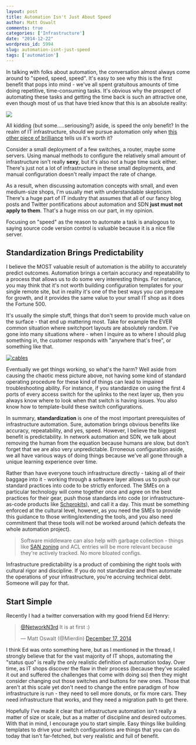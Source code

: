 ```yaml
---
layout: post
title: Automation Isn't Just About Speed
author: Matt Oswalt
comments: true
categories: ['Infrastructure']
date: "2014-12-22"
wordpress_id: 5994
slug: automation-isnt-just-speed
tags: ['automation']
---
```



In talking with folks about automation, the conversation almost always come around to "speed, speed, speed". It's easy to see why this is the first benefit that pops into mind - we've all spent gratuitous amounts of time doing repetitive, time-consuming tasks. It's obvious why the prospect of automating these tasks and getting the time back is such an attractive one, even though most of us that have tried know that this is an absolute reality:

[![](https://imgs.xkcd.com/comics/automation.png)](http://imgs.xkcd.com/comics/automation.png)

All kidding (but some.....seriousing?) aside, is speed the only benefit? In the realm of IT infrastructure, should we pursue automation only when [this other piece of brilliance](http://xkcd.com/1205/) tells us it's worth it?

Consider a small deployment of a few switches, a router, maybe some servers. Using manual methods to configure the relatively small amount of infrastructure isn't really **sexy**, but it's also not a huge time suck either. There's just not a lot of infrastructure in these small deployments, and manual configuration doesn't really impact the rate of change.

As a result, when discussing automation concepts with small, and even medium-size shops, I'm usually met with understandable skepticism. There's a huge part of IT industry that assumes that all of our fancy blog posts and Twitter pontifications about automation and SDN **just must not apply to them**. That's a huge miss on our part, in my opinion.

Focusing on "speed" as the reason to automate a task is analogous to saying source code version control is valuable because it is a nice file server.

## Standardization Brings Predictability

I believe the MOST valuable result of automation is the ability to accurately predict outcomes. Automation brings a certain accuracy and repeatability to a process that allows us to do some very interesting things. For instance, you may think that it's not worth building configuration templates for your single remote site, but in reality it's one of the best ways you can prepare for growth, and it provides the same value to your small IT shop as it does the Fortune 500.

It's usually the simple stuff, things that don't seem to provide much value on the surface - that end up mattering most. Take for example the EVER common situation where switchport layouts are absolutely random. I've gone into many situations where - when I inquire as to where I should plug something in, the customer responds with "anywhere that's free", or something like that.

[![cables](/assets/2014/12/2012-03-16_11-20-08_226.jpg)](/assets/2014/12/2012-03-16_11-20-08_226.jpg)

Eventually we get things working, so what's the harm? Well aside from causing the chaotic mess picture above, not having some kind of standard operating procedure for these kind of things can lead to impaired troubleshooting ability. For instance, if you standardize on using the first 4 ports of every access switch for the uplinks to the next layer up, then you always know where to look when that switch is having issues. You also know how to template-build these switch configurations.

In summary, **standardization** is one of the most important prerequisites of infrastructure automation. Sure, automation brings obvious benefits like accuracy, repeatability, and yes, speed. However, I believe the biggest benefit is predictability. In network automation and SDN, we talk about removing the human from the equation because humans are slow, but don't forget that we are also very unpredictable. Erroneous configuration aside, we all have various ways of doing things because we've all gone through a unique learning experience over time.

Rather than have everyone touch infrastructure directly - taking all of their baggage into it - working through a software layer allows us to push our standard practices into code to be strictly enforced. The SMEs on a particular technology will come together once and agree on the best practices for their gear, push those standards into code (or infrastructure-as-code products like [Schprokits](http://www.schprokits.com/)), and call it a day. This must be something enforced at the cultural level, however, as you need the SMEs to provide this guidance to those writing/extending the tools, and you also need commitment that these tools will not be worked around (which defeats the whole automation project).

> Software middleware can also help with garbage collection - things like [SAN zoning](https://oswalt.dev/2014/12/automating-san-zoning-schprokits/) and ACL entries will be more relevant because they're actively tracked. No more bloated configs.

Infrastructure predictability is a product of combining the right tools with cultural rigor and discipline. If you do not standardize and then automate the operations of your infrastructure, you're accruing technical debt. Someone will pay for that.

## Start Simple

Recently I had a twitter conversation with my good friend Ed Henry:

<blockquote class="twitter-tweet" lang="en"><p lang="en" dir="ltr"><a href="https://twitter.com/NetworkN3rd">@NetworkN3rd</a> It is at first :)</p>&mdash; Matt Oswalt (@Mierdin) <a href="https://twitter.com/Mierdin/status/545293359137705985">December 17, 2014</a></blockquote>
<script async src="//platform.twitter.com/widgets.js" charset="utf-8"></script>

I think Ed was onto something here, but as I mentioned in the thread, I strongly believe that for the vast majority of IT shops, automating the "status quo" is really the only realistic definition of automation today. Over time, as IT shops discover the flaw in their process (because they've scaled it out and suffered the challenges that come with doing so) then they might consider changing out those switches and buttons for new ones. Those that aren't at this scale yet don't need to change the entire paradigm of how infrastructure is run - they need to sell more donuts, or fix more cars. They need infrastructure that works, and they need a migration path to get there.

Hopefully I've made it clear that infrastructure automation isn't really a matter of size or scale, but as a matter of discipline and desired outcomes. With that in mind, I encourage you to start simple. Easy things like building templates to drive your switch configurations are things that you can do today that isn't far-fetched, but very realistic and full of benefit.
